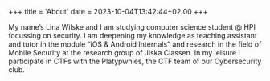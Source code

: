 +++
title = 'About'
date = 2023-10-04T13:42:44+02:00
+++

My name’s Lina Wilske and I am studying computer science student @ HPI focussing on security. I am deepening my knowledge as teaching assistant and tutor in the module “iOS & Android Internals” and research in the field of Mobile Security at the research group of Jiska Classen.
In my leisure I participate in CTFs with the Platypwnies, the CTF team of our Cybersecurity club.
